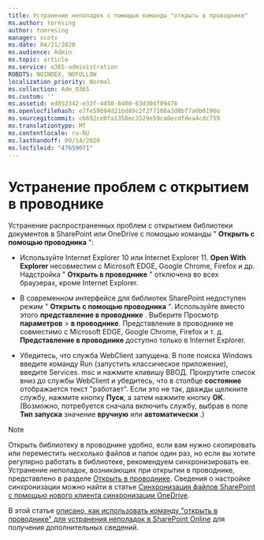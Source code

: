 ```yaml
---
title: Устранение неполадок с помощью команды "открыть в проводнике"
ms.author: toresing
author: tomresing
manager: scotv
ms.date: 04/21/2020
ms.audience: Admin
ms.topic: article
ms.service: o365-administration
ROBOTS: NOINDEX, NOFOLLOW
localization_priority: Normal
ms.collection: Adm_O365
ms.custom: ''
ms.assetid: ed852342-e33f-4450-8400-63d30df09476
ms.openlocfilehash: e7fe59b94d216d89c2f2f7100a3d8bf7a0b0196e
ms.sourcegitcommit: c6692ce0fa1358ec3529e59ca0ecdfdea4cdc759
ms.translationtype: MT
ms.contentlocale: ru-RU
ms.lasthandoff: 09/14/2020
ms.locfileid: "47659071"
---
```

# <a name="fix-problems-with-open-with-explorer"></a>Устранение проблем с открытием в проводнике

Устранение распространенных проблем с открытием библиотеки документов в SharePoint или OneDrive с помощью команды " **Открыть с помощью проводника** ": 
  
- Используйте Internet Explorer 10 или Internet Explorer 11. **Open With Explorer** несовместим с Microsoft EDGE, Google Chrome, Firefox и др. Надстройка " **Открыть в проводнике** " отключена во всех браузерах, кроме Internet Explorer. 
    
- В современном интерфейсе для библиотек SharePoint недоступен режим " **Открыть с помощью проводника** ". Используйте вместо этого **представление в проводнике** . Выберите Просмотр **параметров** \> **в проводнике**. Представление в проводнике не совместимо с Microsoft EDGE, Google Chrome, Firefox и т. д. **Представление в проводнике** доступно только в Internet Explorer. 
    
- Убедитесь, что служба WebClient запущена. В поле поиска Windows введите команду Run (запустить классическое приложение), введите Services. msc и нажмите клавишу ВВОД. Прокрутите список вниз до службы WebClient и убедитесь, что в столбце **состояние** отображается текст "работает". Если это не так, дважды щелкните службу, нажмите кнопку **Пуск**, а затем нажмите кнопку **ОК**. (Возможно, потребуется сначала включить службу, выбрав в поле **Тип запуска** значение **вручную** или **автоматически** .) 
    
> [!NOTE]
> Открыть библиотеку в проводнике удобно, если вам нужно скопировать или переместить несколько файлов и папок один раз, но если вы хотите регулярно работать в библиотеке, рекомендуем синхронизировать ее. Устранение неполадок, возникающих при открытии в проводнике, представлено в разделе [Открыть в проводнике](https://go.microsoft.com/fwlink/?linkid=871665). Сведения о настройке синхронизации можно найти в статье [Синхронизация файлов SharePoint с помощью нового клиента синхронизации OneDrive](https://go.microsoft.com/fwlink/?linkid=871666).
  
В этой статье [описано, как использовать команду "открыть в проводнике" для устранения неполадок в SharePoint Online](https://docs.microsoft.com/sharepoint/support/lists-and-libraries/troubleshoot-issues-using-open-with-explorer) для получения дополнительных сведений. 
  

